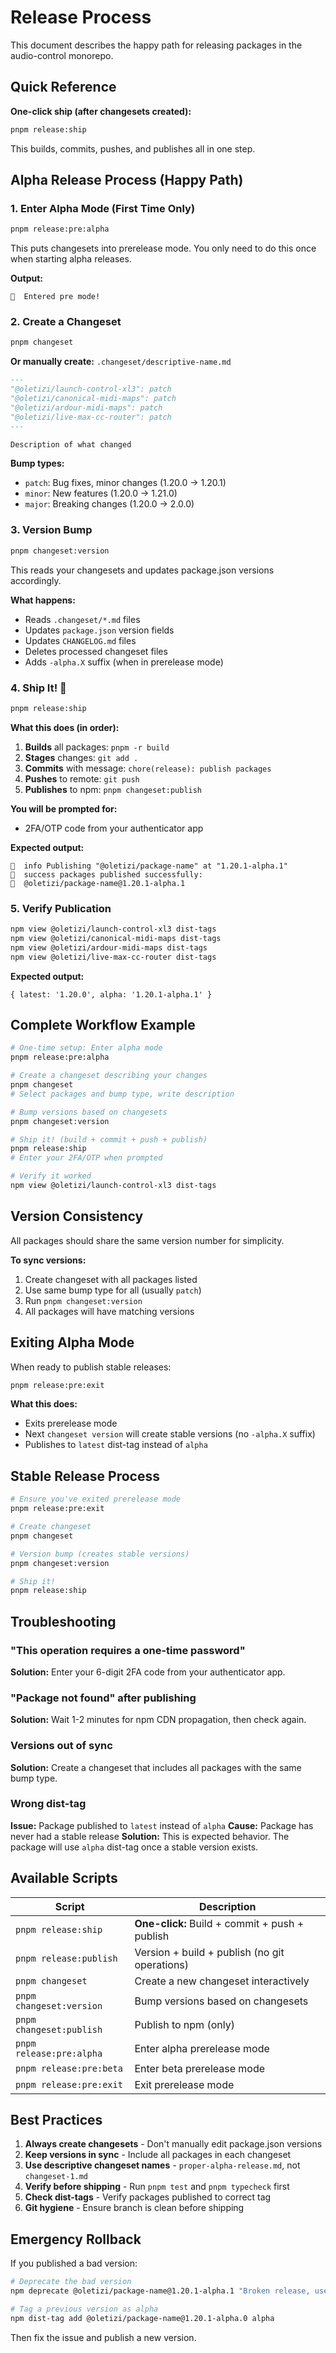 # Release Process

This document describes the happy path for releasing packages in the audio-control monorepo.

## Quick Reference

**One-click ship (after changesets created):**
```bash
pnpm release:ship
```

This builds, commits, pushes, and publishes all in one step.

## Alpha Release Process (Happy Path)

### 1. Enter Alpha Mode (First Time Only)

```bash
pnpm release:pre:alpha
```

This puts changesets into prerelease mode. You only need to do this once when starting alpha releases.

**Output:**
```
🦋  Entered pre mode!
```

### 2. Create a Changeset

```bash
pnpm changeset
```

**Or manually create:** `.changeset/descriptive-name.md`

```markdown
---
"@oletizi/launch-control-xl3": patch
"@oletizi/canonical-midi-maps": patch
"@oletizi/ardour-midi-maps": patch
"@oletizi/live-max-cc-router": patch
---

Description of what changed
```

**Bump types:**
- `patch`: Bug fixes, minor changes (1.20.0 → 1.20.1)
- `minor`: New features (1.20.0 → 1.21.0)
- `major`: Breaking changes (1.20.0 → 2.0.0)

### 3. Version Bump

```bash
pnpm changeset:version
```

This reads your changesets and updates package.json versions accordingly.

**What happens:**
- Reads `.changeset/*.md` files
- Updates `package.json` version fields
- Updates `CHANGELOG.md` files
- Deletes processed changeset files
- Adds `-alpha.X` suffix (when in prerelease mode)

### 4. Ship It! 🚀

```bash
pnpm release:ship
```

**What this does (in order):**
1. **Builds** all packages: `pnpm -r build`
2. **Stages** changes: `git add .`
3. **Commits** with message: `chore(release): publish packages`
4. **Pushes** to remote: `git push`
5. **Publishes** to npm: `pnpm changeset:publish`

**You will be prompted for:**
- 2FA/OTP code from your authenticator app

**Expected output:**
```
🦋  info Publishing "@oletizi/package-name" at "1.20.1-alpha.1"
🦋  success packages published successfully:
🦋  @oletizi/package-name@1.20.1-alpha.1
```

### 5. Verify Publication

```bash
npm view @oletizi/launch-control-xl3 dist-tags
npm view @oletizi/canonical-midi-maps dist-tags
npm view @oletizi/ardour-midi-maps dist-tags
npm view @oletizi/live-max-cc-router dist-tags
```

**Expected output:**
```
{ latest: '1.20.0', alpha: '1.20.1-alpha.1' }
```

## Complete Workflow Example

```bash
# One-time setup: Enter alpha mode
pnpm release:pre:alpha

# Create a changeset describing your changes
pnpm changeset
# Select packages and bump type, write description

# Bump versions based on changesets
pnpm changeset:version

# Ship it! (build + commit + push + publish)
pnpm release:ship
# Enter your 2FA/OTP when prompted

# Verify it worked
npm view @oletizi/launch-control-xl3 dist-tags
```

## Version Consistency

All packages should share the same version number for simplicity.

**To sync versions:**
1. Create changeset with all packages listed
2. Use same bump type for all (usually `patch`)
3. Run `pnpm changeset:version`
4. All packages will have matching versions

## Exiting Alpha Mode

When ready to publish stable releases:

```bash
pnpm release:pre:exit
```

**What this does:**
- Exits prerelease mode
- Next `changeset version` will create stable versions (no `-alpha.X` suffix)
- Publishes to `latest` dist-tag instead of `alpha`

## Stable Release Process

```bash
# Ensure you've exited prerelease mode
pnpm release:pre:exit

# Create changeset
pnpm changeset

# Version bump (creates stable versions)
pnpm changeset:version

# Ship it!
pnpm release:ship
```

## Troubleshooting

### "This operation requires a one-time password"
**Solution:** Enter your 6-digit 2FA code from your authenticator app.

### "Package not found" after publishing
**Solution:** Wait 1-2 minutes for npm CDN propagation, then check again.

### Versions out of sync
**Solution:** Create a changeset that includes all packages with the same bump type.

### Wrong dist-tag
**Issue:** Package published to `latest` instead of `alpha`
**Cause:** Package has never had a stable release
**Solution:** This is expected behavior. The package will use `alpha` dist-tag once a stable version exists.

## Available Scripts

| Script | Description |
|--------|-------------|
| `pnpm release:ship` | **One-click:** Build + commit + push + publish |
| `pnpm release:publish` | Version + build + publish (no git operations) |
| `pnpm changeset` | Create a new changeset interactively |
| `pnpm changeset:version` | Bump versions based on changesets |
| `pnpm changeset:publish` | Publish to npm (only) |
| `pnpm release:pre:alpha` | Enter alpha prerelease mode |
| `pnpm release:pre:beta` | Enter beta prerelease mode |
| `pnpm release:pre:exit` | Exit prerelease mode |

## Best Practices

1. **Always create changesets** - Don't manually edit package.json versions
2. **Keep versions in sync** - Include all packages in each changeset
3. **Use descriptive changeset names** - `proper-alpha-release.md`, not `changeset-1.md`
4. **Verify before shipping** - Run `pnpm test` and `pnpm typecheck` first
5. **Check dist-tags** - Verify packages published to correct tag
6. **Git hygiene** - Ensure branch is clean before shipping

## Emergency Rollback

If you published a bad version:

```bash
# Deprecate the bad version
npm deprecate @oletizi/package-name@1.20.1-alpha.1 "Broken release, use 1.20.1-alpha.2"

# Tag a previous version as alpha
npm dist-tag add @oletizi/package-name@1.20.1-alpha.0 alpha
```

Then fix the issue and publish a new version.
